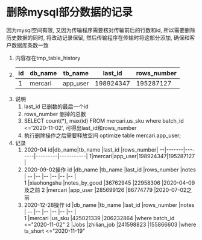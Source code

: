 # 删除mysql部分数据的记录
因为mysql空间有限, 又因为传输程序需要核对传输前后的行数和id, 所以需要删除历史数据的同时, 将改动记录保留, 然后传输程序在传输时将这部分添加, 确保和客户数据库条数一致

1. 内容存在tmp_table_history
2. 
    id|db_name|tb_name |last_id  |rows_number|
    --|-------|--------|---------|-----------|
    1|mercari|app_user|198924347|195287127  |
3. 说明
    1. last_id 已删数的最后一个id
    2. rows_number  删掉的总数
    3. SELECT count(*), max(id) FROM mercari.us_sku where batch_id <='2020-11-02', 可得出last_id和rows_number
    4. 执行删除操作之后需要释放空间 optimize table mercari.app_user;
4. 记录
    1. 2020-04
        id|db_name|tb_name |last_id  |rows_number|
        --|-------|--------|---------|-----------|
        1|mercari|app_user|198924347|195287127  |
    2. 2020-09-02操作
        id  |db_name    |tb_name    |last_id    |rows_number    |notes  |
        --  |--         |--         |--         |--             |--     |       
        1   |xiaohongshu    |notes_by_good  |36762945    |22958306  |2020-04-09及之前
        2   |mercari        |app_user       |285699126    |86774779  |2020-07-02之前 
    3. 2020-12-28操作
        id  |db_name    |tb_name    |last_id    |rows_number    |notes  |
        --  |--         |--         |--         |--             |--     |       
        1   |mercari    |us_sku  |425021339    |206232864  |where batch_id <="2020-11-02"
        2   |Jobs    |zhilian_job  |241598823    |155866603  |where ts_short <="2020-11-19"
